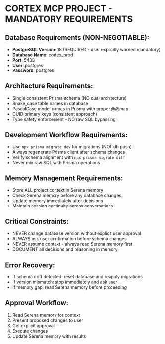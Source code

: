 # CORTEX MCP PROJECT - MANDATORY REQUIREMENTS

## Database Requirements (NON-NEGOTIABLE):
- **PostgreSQL Version**: 18 (REQUIRED - user explicitly warned mandatory)
- **Database Name**: cortex_prod 
- **Port**: 5433
- **User**: postgres
- **Password**: postgres

## Architecture Requirements:
- Single consistent Prisma schema (NO dual architecture)
- Snake_case table names in database
- PascalCase model names in Prisma with proper @@map
- CUID primary keys (consistent approach)
- Type safety enforcement - NO raw SQL bypassing

## Development Workflow Requirements:
- Use `npx prisma migrate dev` for migrations (NOT db push)
- Always regenerate Prisma client after schema changes
- Verify schema alignment with `npx prisma migrate diff`
- Never mix raw SQL with Prisma operations

## Memory Management Requirements:
- Store ALL project context in Serena memory
- Check Serena memory before any database changes
- Update memory immediately after decisions
- Maintain session continuity across conversations

## Critical Constraints:
- NEVER change database version without explicit user approval
- ALWAYS ask user confirmation before schema changes
- NEVER assume context - always read Serena memory first
- DOCUMENT all decisions and reasoning in memory

## Error Recovery:
- If schema drift detected: reset database and reapply migrations
- If version mismatch: stop immediately and ask user
- If memory gap: read Serena memory before proceeding

## Approval Workflow:
1. Read Serena memory for context
2. Present proposed changes to user
3. Get explicit approval
4. Execute changes
5. Update Serena memory with results